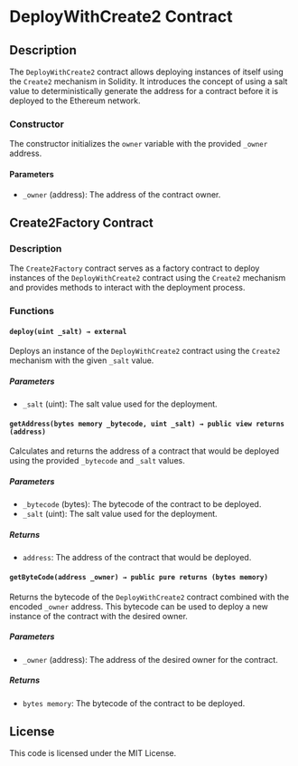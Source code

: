# DeployWithCreate2 Contract

## Description

The `DeployWithCreate2` contract allows deploying instances of itself using the `Create2` mechanism in Solidity. It introduces the concept of using a salt value to deterministically generate the address for a contract before it is deployed to the Ethereum network.

### Constructor

The constructor initializes the `owner` variable with the provided `_owner` address.

#### Parameters

- `_owner` (address): The address of the contract owner.

## Create2Factory Contract

### Description

The `Create2Factory` contract serves as a factory contract to deploy instances of the `DeployWithCreate2` contract using the `Create2` mechanism and provides methods to interact with the deployment process.

### Functions

#### `deploy(uint _salt) → external`

Deploys an instance of the `DeployWithCreate2` contract using the `Create2` mechanism with the given `_salt` value.

##### Parameters

- `_salt` (uint): The salt value used for the deployment.

#### `getAddress(bytes memory _bytecode, uint _salt) → public view returns (address)`

Calculates and returns the address of a contract that would be deployed using the provided `_bytecode` and `_salt` values.

##### Parameters

- `_bytecode` (bytes): The bytecode of the contract to be deployed.
- `_salt` (uint): The salt value used for the deployment.

##### Returns

- `address`: The address of the contract that would be deployed.

#### `getByteCode(address _owner) → public pure returns (bytes memory)`

Returns the bytecode of the `DeployWithCreate2` contract combined with the encoded `_owner` address. This bytecode can be used to deploy a new instance of the contract with the desired owner.

##### Parameters

- `_owner` (address): The address of the desired owner for the contract.

##### Returns

- `bytes memory`: The bytecode of the contract to be deployed.

## License

This code is licensed under the MIT License.
